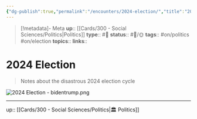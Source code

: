 ```yaml
---
{"dg-publish":true,"permalink":"/encounters/2024-election/","title":"2024 Election"}
---
```


> [!metadata]- Meta
> **up**:: [[Cards/300 - Social Sciences/Politics\|Politics]]
> **type**:: #📝 
> **status**:: #📝/🌞
> **tags**:: #on/politics #on/election
> **topics**:: 
> **links**::


# 2024 Election

> Notes about the disastrous 2024 election cycle

![2024 Election - bidentrump.png](/img/user/Extras/Attachments/2024%20Election%20-%20bidentrump.png)


---
up:: [[Cards/300 - Social Sciences/Politics\|🏛️ Politics]]

